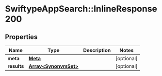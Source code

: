 # SwiftypeAppSearch::InlineResponse200

## Properties
Name | Type | Description | Notes
------------ | ------------- | ------------- | -------------
**meta** | [**Meta**](Meta.md) |  | [optional] 
**results** | [**Array&lt;SynonymSet&gt;**](SynonymSet.md) |  | [optional] 


